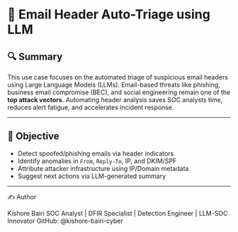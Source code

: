 # 📩 Email Header Auto-Triage using LLM

## 🔍 Summary

This use case focuses on the automated triage of suspicious email headers using Large Language Models (LLMs). Email-based threats like phishing, business email compromise (BEC), and social engineering remain one of the **top attack vectors**. Automating header analysis saves SOC analysts time, reduces alert fatigue, and accelerates incident response.

---

## 🎯 Objective

- Detect spoofed/phishing emails via header indicators
- Identify anomalies in `From`, `Reply-To`, IP, and DKIM/SPF
- Attribute attacker infrastructure using IP/Domain metadata
- Suggest next actions via LLM-generated summary

---
✍️ Author

Kishore Bairi
SOC Analyst | DFIR Specialist | Detection Engineer | LLM-SOC Innovator
GitHub: @kishore-bairi-cyber
